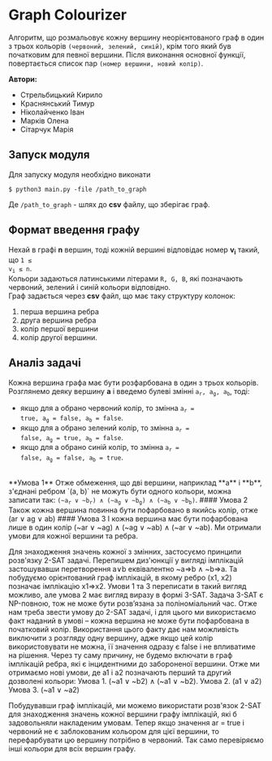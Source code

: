 # Graph Colourizer
Алгоритм, що розмальовує кожну вершину неорієнтованого граф в один з трьох кольорів `(червоний, зелений, синій)`, крім того який був початковим для певної вершини.
Після виконання основної функції, повертається список пар `(номер вершини, новий колір)`.

**Автори:**
- Стрельбицький Кирило
- Краснянський Тимур
- Ніколайченко Іван
- Марків Олена
- Сітарчук Марія

## Запуск модуля
Для запуску модуля необхідно виконати
```console
$ python3 main.py -file /path_to_graph
```
Де `/path_to_graph` - шлях до **csv** файлу, що зберігає граф.

## Формат введення графу
Нехай в графі **n** вершин, тоді кожній вершині відповідає номер **v<sub>i</sub>** такий, що <code>1 ≤ v<sub>i</sub> ≤ n</code>.<br>Кольори задаються латинськими літерами `R, G, B`, які позначають червоний, зелений і синій кольори відповідно.<br>
Граф задається через **csv** файл, що має таку структуру колонок: 
1. перша вершина ребра
2. друга вершина ребра
3. колір першої вершини
4. колір другої вершини.

## Аналіз задачі
Кожна вершина графа має бути розфарбована в один з трьох кольорів. Розглянемо деяку вершину **a** і введемо булеві змінні <code>a<sub>r</sub>, a<sub>g</sub>, a<sub>b</sub></code>, тоді:
- якщо для a обрано червоний колір, то змінна <code>a<sub>r</sub> = true, a<sub>g</sub> = false, a<sub>b</sub> = false</code>.
- якщо для a обрано зелений колір, то змінна <code>a<sub>r</sub> = false, a<sub>g</sub> = true, a<sub>b</sub> = false</code>.
- якщо для a обрано синій колір, то змінна <code>a<sub>r</sub> = false, a<sub>g</sub> = false, a<sub>b</sub> = true</code>.
<br>
**Умова 1** 
Отже обмеження, що дві вершини, наприклад **a** і **b**, з'єднані ребром `(a, b)` не можуть бути одного кольори, можна записати так:
<code>(~a<sub>r</sub> ∨ ~b<sub>r</sub>) ∧ (~a<sub>g</sub> ∨ ~b<sub>g</sub>) ∧ (~a<sub>b</sub> ∨ ~b<sub>b</sub>)</code>.
#### Умова 2
Також кожна вершина повинна бути пофарбовано в якийсь колір, отже
(ar ∨ ag ∨ ab)
#### Умова 3
І кожна вершина має бути пофарбована лише в один колір
(~ar ∨ ~ag) ∧ (~ag ∨ ~ab) ∧ (~ar ∨ ~ab).
Ми отримали умови для кожної вершини та ребра.

Для знаходження значень кожної з змінних, застосуємо принципи розв'язку 2-SAT задачі. Перепишем диз'юнкції у вигляді імплікацій застошувавши перетворення 
a∨b еквівалентно ~a⇒b ∧ ~b⇒a. Та побудуємо орієнтований граф імплікацій, в якому ребро (x1, x2) позначає імплікацію x1⇒x2. 
Умови 1 та 3 переписати в такий вигляд можливо, але умова 2 має вигляд виразу в формі 3-SAT. Задача 3-SAT є NP-повною, тож не може бути розв’язана за поліноміальний час. Отже нам треба звести умову до 2-SAT задачі, і для цього ми використаємо факт наданий в умові – кожна вершина не може бути пофарбована в початковий колір. 
Використання цього факту дає нам можливість виключити з  розгляду одну вершину, адже якщо цей колір використовувати не можна, її значення одразу є false і не впливатиме на рішення. Через ту саму причину, не будемо включати в граф імплікацій ребра, які є інцидентними до забороненої вершини. Отже ми отримаємо нові умови, де a1 і a2 позначають перший та другий дозволені кольори:
Умова 1. (~a1 ∨ ~b2) ∧ (~a1 ∨ ~b2).
Умова 2. (a1 ∨ a2)
Умова 3. (~a1 ∨ ~a2)

Побудувавши граф імплікацій, ми можемо використати розв'язок 2-SAT для знаходження значень кожної вершини графу імплікацій, які б задовольняли накладеним умовам. Тепер якщо значення ar = true і червоний не є заблокованим кольором для цієї вершини, то перефарбувати цю вершину потрібно в червоний. Так само перевіряємо інші кольори для всіх вершин графу.

